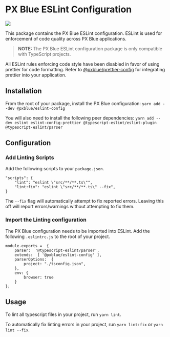 # PX Blue ESLint Configuration
[![](https://img.shields.io/npm/v/@pxblue/eslint-config?label=%40pxblue%2Feslint-config&style=flat)](https://www.npmjs.com/package/@pxblue/eslint-config) 

This package contains the PX Blue ESLint configuration. ESLint is used for enforcement of code quality across PX Blue applications. 

> **NOTE:** The PX Blue ESLint configuration package is only compatible with TypeScript projects.

All ESLint rules enforcing code style have been disabled in favor of using prettier for code formatting. Refer to [@pxblue/prettier-config](https://www.npmjs.com/package/@pxblue/prettier-config) for integrating prettier into your application.

## Installation
From the root of your package, install the PX Blue configuration:
`yarn add --dev @pxblue/eslint-config`

You will also need to install the following peer dependencies:
`yarn add --dev eslint eslint-config-prettier @typescript-eslint/eslint-plugin @typescript-eslint/parser`

## Configuration
### Add Linting Scripts
Add the following scripts to your `package.json`.
```
"scripts": {
    "lint": "eslint \"src/**/**.ts\"",
    "lint:fix": "eslint \"src/**/**.ts\" --fix",
}
```
The `--fix` flag will automatically attempt to fix reported errors. Leaving this off will report errors/warnings without attempting to fix them.

### Import the Linting configuration
The PX Blue configuration needs to be imported into ESLint. Add the following `.eslintrc.js` to the root of your project.
```
module.exports =  {
    parser:  '@typescript-eslint/parser',
    extends:  [ '@pxblue/eslint-config' ],
    parserOptions:  {
        project: "./tsconfig.json",
    },
    env: {
        browser: true
    }
};
```

## Usage
To lint all typescript files in your project, run `yarn lint`.

To automatically fix linting errors in your project, run `yarn lint:fix` or `yarn lint --fix`.

